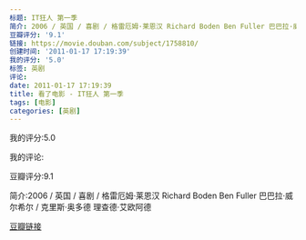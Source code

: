```yaml
---
标题: IT狂人 第一季
简介: 2006 / 英国 / 喜剧 / 格雷厄姆·莱恩汉 Richard Boden Ben Fuller 巴巴拉·威尔希尔 / 克里斯·奥多德 理查德·艾欧阿德
豆瓣评分: '9.1'
链接: https://movie.douban.com/subject/1758810/
创建时间: '2011-01-17 17:19:39'
我的评分: '5.0'
标签: 英剧
评论:
date: 2011-01-17 17:19:39
title: 看了电影 - IT狂人 第一季
tags: [电影]
categories: [英剧]
---
```


我的评分:5.0

我的评论:

豆瓣评分:9.1

简介:2006 / 英国 / 喜剧 / 格雷厄姆·莱恩汉 Richard Boden Ben Fuller 巴巴拉·威尔希尔 / 克里斯·奥多德 理查德·艾欧阿德

[豆瓣链接](https://movie.douban.com/subject/1758810/)

